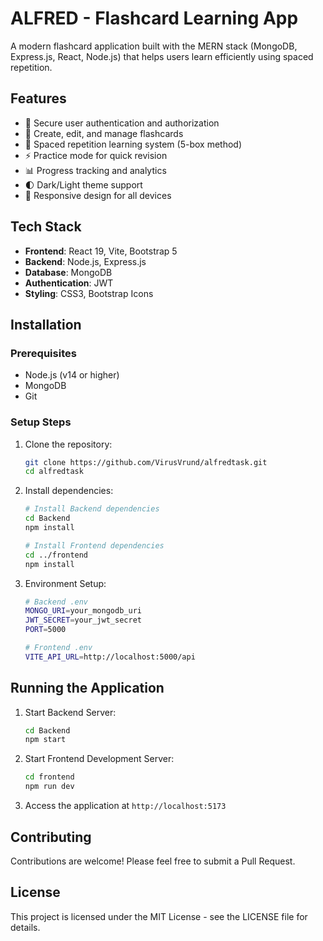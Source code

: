 # ALFRED - Flashcard Learning App

A modern flashcard application built with the MERN stack (MongoDB, Express.js, React, Node.js) that helps users learn efficiently using spaced repetition.

## Features
- 🔐 Secure user authentication and authorization
- 📝 Create, edit, and manage flashcards
- 🔄 Spaced repetition learning system (5-box method)
- ⚡ Practice mode for quick revision
- 📊 Progress tracking and analytics
- 🌓 Dark/Light theme support
- 📱 Responsive design for all devices

## Tech Stack
- **Frontend**: React 19, Vite, Bootstrap 5
- **Backend**: Node.js, Express.js
- **Database**: MongoDB
- **Authentication**: JWT
- **Styling**: CSS3, Bootstrap Icons

## Installation

### Prerequisites
- Node.js (v14 or higher)
- MongoDB
- Git

### Setup Steps
1. Clone the repository:
   ```bash
   git clone https://github.com/VirusVrund/alfredtask.git
   cd alfredtask
   ```

2. Install dependencies:
   ```bash
   # Install Backend dependencies
   cd Backend
   npm install

   # Install Frontend dependencies
   cd ../frontend
   npm install
   ```

3. Environment Setup:
   ```bash
   # Backend .env
   MONGO_URI=your_mongodb_uri
   JWT_SECRET=your_jwt_secret
   PORT=5000

   # Frontend .env
   VITE_API_URL=http://localhost:5000/api
   ```

## Running the Application

1. Start Backend Server:
   ```bash
   cd Backend
   npm start
   ```

2. Start Frontend Development Server:
   ```bash
   cd frontend
   npm run dev
   ```

3. Access the application at `http://localhost:5173`

## Contributing
Contributions are welcome! Please feel free to submit a Pull Request.

## License
This project is licensed under the MIT License - see the LICENSE file for details.
